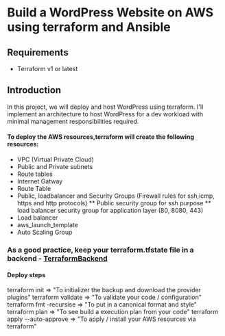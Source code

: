 # Build a WordPress Website on AWS using terraform and Ansible
## Requirements
* Terraform v1 or latest

## Introduction
In this project, we will deploy and host WordPress using terraform.
I'll  implement an architecture to host WordPress for a dev workload with minimal management responsibilities required. 

#### To deploy the AWS resources,terraform will create the following resources:
* VPC (Virtual Private Cloud)
* Public and Private subnets
* Route tables
* Internet Gatway
* Route Table
* Public, loadbalancer and  Security Groups (Firewall rules for ssh,icmp, https and http protocols)
** Public security group for ssh purpose
** load balancer security group for application layer (80, 8080, 443)
* Load balancer
* aws_launch_template
* Auto Scaling Group

### As a good practice, keep your terraform.tfstate file in a backend - [TerraformBackend](https://www.terraform.io/language/settings/backends)

#### Deploy steps
terraform init                  => "To initializer the backup and download the provider plugins"
terraform validate              => "To validate your code / configuration"
terraform fmt -recursise        => "To put in a canonical format and style"
terraform plan                  => "To see build a execution plan from your code"
terraform apply --auto-approve  => "To apply / install your AWS resources via terraform"

